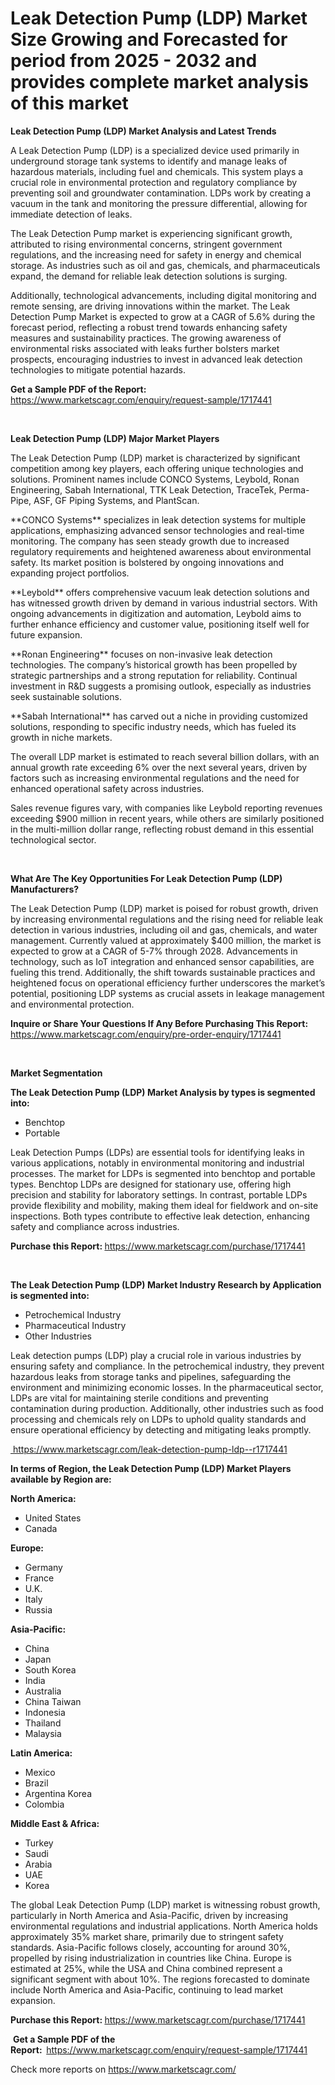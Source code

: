 <p><h1>Leak Detection Pump (LDP) Market Size Growing and Forecasted for period from 2025 - 2032 and provides complete market analysis of this market</h1></p><p><strong>Leak Detection Pump (LDP) Market Analysis and Latest Trends</strong></p>
<p><p>A Leak Detection Pump (LDP) is a specialized device used primarily in underground storage tank systems to identify and manage leaks of hazardous materials, including fuel and chemicals. This system plays a crucial role in environmental protection and regulatory compliance by preventing soil and groundwater contamination. LDPs work by creating a vacuum in the tank and monitoring the pressure differential, allowing for immediate detection of leaks.</p><p>The Leak Detection Pump market is experiencing significant growth, attributed to rising environmental concerns, stringent government regulations, and the increasing need for safety in energy and chemical storage. As industries such as oil and gas, chemicals, and pharmaceuticals expand, the demand for reliable leak detection solutions is surging. </p><p>Additionally, technological advancements, including digital monitoring and remote sensing, are driving innovations within the market. The Leak Detection Pump Market is expected to grow at a CAGR of 5.6% during the forecast period, reflecting a robust trend towards enhancing safety measures and sustainability practices. The growing awareness of environmental risks associated with leaks further bolsters market prospects, encouraging industries to invest in advanced leak detection technologies to mitigate potential hazards.</p></p>
<p><strong>Get a Sample PDF of the Report:&nbsp;</strong> <a href="https://www.marketscagr.com/enquiry/request-sample/1717441?utm_campaign=2452&utm_medium=2&utm_source=Github&utm_content=ia&utm_term=25032025&utm_id=leak-detection-pump-ldp">https://www.marketscagr.com/enquiry/request-sample/1717441</a></p>
<p>&nbsp;</p>
<p><strong>Leak Detection Pump (LDP) Major Market Players</strong></p>
<p><p>The Leak Detection Pump (LDP) market is characterized by significant competition among key players, each offering unique technologies and solutions. Prominent names include CONCO Systems, Leybold, Ronan Engineering, Sabah International, TTK Leak Detection, TraceTek, Perma-Pipe, ASF, GF Piping Systems, and PlantScan.</p><p>**CONCO Systems** specializes in leak detection systems for multiple applications, emphasizing advanced sensor technologies and real-time monitoring. The company has seen steady growth due to increased regulatory requirements and heightened awareness about environmental safety. Its market position is bolstered by ongoing innovations and expanding project portfolios.</p><p>**Leybold** offers comprehensive vacuum leak detection solutions and has witnessed growth driven by demand in various industrial sectors. With ongoing advancements in digitization and automation, Leybold aims to further enhance efficiency and customer value, positioning itself well for future expansion.</p><p>**Ronan Engineering** focuses on non-invasive leak detection technologies. The company’s historical growth has been propelled by strategic partnerships and a strong reputation for reliability. Continual investment in R&D suggests a promising outlook, especially as industries seek sustainable solutions.</p><p>**Sabah International** has carved out a niche in providing customized solutions, responding to specific industry needs, which has fueled its growth in niche markets.</p><p>The overall LDP market is estimated to reach several billion dollars, with an annual growth rate exceeding 6% over the next several years, driven by factors such as increasing environmental regulations and the need for enhanced operational safety across industries.</p><p>Sales revenue figures vary, with companies like Leybold reporting revenues exceeding $900 million in recent years, while others are similarly positioned in the multi-million dollar range, reflecting robust demand in this essential technological sector.</p></p>
<p>&nbsp;</p>
<p><strong>What Are The Key Opportunities For Leak Detection Pump (LDP) Manufacturers?</strong></p>
<p><p>The Leak Detection Pump (LDP) market is poised for robust growth, driven by increasing environmental regulations and the rising need for reliable leak detection in various industries, including oil and gas, chemicals, and water management. Currently valued at approximately $400 million, the market is expected to grow at a CAGR of 5-7% through 2028. Advancements in technology, such as IoT integration and enhanced sensor capabilities, are fueling this trend. Additionally, the shift towards sustainable practices and heightened focus on operational efficiency further underscores the market’s potential, positioning LDP systems as crucial assets in leakage management and environmental protection.</p></p>
<p><strong>Inquire or Share Your Questions If Any Before Purchasing This Report:</strong> <a href="https://www.marketscagr.com/enquiry/pre-order-enquiry/1717441?utm_campaign=2452&utm_medium=2&utm_source=Github&utm_content=ia&utm_term=25032025&utm_id=leak-detection-pump-ldp">https://www.marketscagr.com/enquiry/pre-order-enquiry/1717441</a></p>
<p>&nbsp;</p>
<p><strong>Market Segmentation</strong></p>
<p><strong>The Leak Detection Pump (LDP) Market Analysis by types is segmented into:</strong></p>
<p><ul><li>Benchtop</li><li>Portable</li></ul></p>
<p><p>Leak Detection Pumps (LDPs) are essential tools for identifying leaks in various applications, notably in environmental monitoring and industrial processes. The market for LDPs is segmented into benchtop and portable types. Benchtop LDPs are designed for stationary use, offering high precision and stability for laboratory settings. In contrast, portable LDPs provide flexibility and mobility, making them ideal for fieldwork and on-site inspections. Both types contribute to effective leak detection, enhancing safety and compliance across industries.</p></p>
<p><strong>Purchase this Report:&nbsp;</strong><a href="https://www.marketscagr.com/purchase/1717441?utm_campaign=2452&utm_medium=2&utm_source=Github&utm_content=ia&utm_term=25032025&utm_id=leak-detection-pump-ldp">https://www.marketscagr.com/purchase/1717441</a></p>
<p>&nbsp;</p>
<p><strong>The Leak Detection Pump (LDP) Market Industry Research by Application is segmented into:</strong></p>
<p><ul><li>Petrochemical Industry</li><li>Pharmaceutical Industry</li><li>Other Industries</li></ul></p>
<p><p>Leak detection pumps (LDP) play a crucial role in various industries by ensuring safety and compliance. In the petrochemical industry, they prevent hazardous leaks from storage tanks and pipelines, safeguarding the environment and minimizing economic losses. In the pharmaceutical sector, LDPs are vital for maintaining sterile conditions and preventing contamination during production. Additionally, other industries such as food processing and chemicals rely on LDPs to uphold quality standards and ensure operational efficiency by detecting and mitigating leaks promptly.</p></p>
<p><a href="https://www.marketscagr.com/leak-detection-pump-ldp--r1717441?utm_campaign=2452&utm_medium=2&utm_source=Github&utm_content=ia&utm_term=25032025&utm_id=leak-detection-pump-ldp">&nbsp;https://www.marketscagr.com/leak-detection-pump-ldp--r1717441</a></p>
<p><strong>In terms of Region, the Leak Detection Pump (LDP) Market Players available by Region are:</strong></p>
<p>
    <p> <strong> North America: </strong>
        <ul>
            <li>United States</li>
            <li>Canada</li>
        </ul>
        </p> 
    <p> <strong> Europe: </strong>
        <ul>
            <li>Germany</li>
            <li>France</li>
            <li>U.K.</li>
            <li>Italy</li>
            <li>Russia</li>
        </ul>
        </p> 
    <p> <strong> Asia-Pacific: </strong>
        <ul>
            <li>China</li>
            <li>Japan</li>
            <li>South Korea</li>
            <li>India</li>
            <li>Australia</li>
            <li>China Taiwan</li>
            <li>Indonesia</li>
            <li>Thailand</li>
            <li>Malaysia</li>
        </ul>
        </p> 
    <p> <strong> Latin America: </strong>
        <ul>
            <li>Mexico</li>
            <li>Brazil</li>
            <li>Argentina Korea</li>
            <li>Colombia</li>
        </ul>
        </p> 
    <p> <strong> Middle East & Africa: </strong>
        <ul>
            <li>Turkey</li>
            <li>Saudi</li>
            <li>Arabia</li>
            <li>UAE</li>
            <li>Korea</li>
        </ul>
    </p>
    </p>
<p><p>The global Leak Detection Pump (LDP) market is witnessing robust growth, particularly in North America and Asia-Pacific, driven by increasing environmental regulations and industrial applications. North America holds approximately 35% market share, primarily due to stringent safety standards. Asia-Pacific follows closely, accounting for around 30%, propelled by rising industrialization in countries like China. Europe is estimated at 25%, while the USA and China combined represent a significant segment with about 10%. The regions forecasted to dominate include North America and Asia-Pacific, continuing to lead market expansion.</p></p>
<p><strong>Purchase this Report: </strong><a href="https://www.marketscagr.com/purchase/1717441?utm_campaign=2452&utm_medium=2&utm_source=Github&utm_content=ia&utm_term=25032025&utm_id=leak-detection-pump-ldp">https://www.marketscagr.com/purchase/1717441</a></p>
<p>&nbsp;<strong>Get a Sample PDF of the Report:&nbsp;&nbsp;</strong><a href="https://www.marketscagr.com/enquiry/request-sample/1717441?utm_campaign=2452&utm_medium=2&utm_source=Github&utm_content=ia&utm_term=25032025&utm_id=leak-detection-pump-ldp">https://www.marketscagr.com/enquiry/request-sample/1717441</a></p>
<p><strong></strong></p>
<p>Check more reports on <a href="https://www.marketscagr.com/?utm_campaign=2452&utm_medium=2&utm_source=Github&utm_content=ia&utm_term=25032025&utm_id=leak-detection-pump-ldp">https://www.marketscagr.com/</a></p>